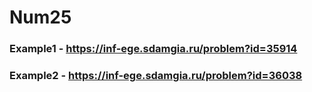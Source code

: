 # Num25
### Example1 - https://inf-ege.sdamgia.ru/problem?id=35914

### Example2 - https://inf-ege.sdamgia.ru/problem?id=36038
